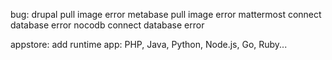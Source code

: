 bug:
drupal pull image error
metabase pull image error
mattermost connect database error
nocodb connect database error

appstore:
add runtime app: PHP, Java, Python, Node.js, Go, Ruby...